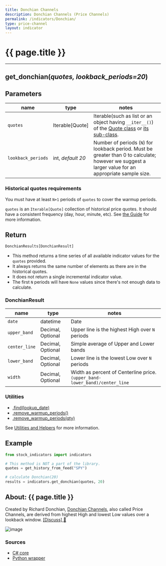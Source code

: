 ```yaml
---
title: Donchian Channels
description: Donchian Channels (Price Channels)
permalink: /indicators/Donchian/
type: price-channel
layout: indicator
---
```


# {{ page.title }}
<hr>

## **get_donchian**(*quotes, lookback_periods=20*)
    
## Parameters

| name | type | notes
| -- |-- |--
| `quotes` | Iterable[Quote] | Iterable(such as list or an object having `__iter__()`) of the [Quote class]({{site.baseurl}}/guide/#historical-quotes) or [its sub-class]({{site.baseurl}}/guide/#using-custom-quote-classes).
| `lookback_periods` | int, *default 20* | Number of periods (`N`) for lookback period.  Must be greater than 0 to calculate; however we suggest a larger value for an appropriate sample size.

### Historical quotes requirements

You must have at least `N+1` periods of `quotes` to cover the warmup periods.

`quotes` is an `Iterable[Quote]` collection of historical price quotes.  It should have a consistent frequency (day, hour, minute, etc).  See [the Guide]({{site.baseurl}}/guide/#historical-quotes) for more information.

## Return

```python
DonchianResults[DonchianResult]
```

- This method returns a time series of all available indicator values for the `quotes` provided.
- It always returns the same number of elements as there are in the historical quotes.
- It does not return a single incremental indicator value.
- The first `N` periods will have `None` values since there's not enough data to calculate.

### DonchianResult

| name | type | notes
| -- |-- |--
| `date` | datetime | Date
| `upper_band` | Decimal, Optional | Upper line is the highest High over `N` periods
| `center_line` | Decimal, Optional | Simple average of Upper and Lower bands
| `lower_band` | Decimal, Optional | Lower line is the lowest Low over `N` periods
| `width` | Decimal, Optional | Width as percent of Centerline price.  `(upper_band-lower_band)/center_line`

### Utilities

- [.find(lookup_date)]({{site.baseurl}}/utilities#find-indicator-result-by-date)
- [.remove_warmup_periods()]({{site.baseurl}}/utilities#remove-warmup-periods)
- [.remove_warmup_periods(qty)]({{site.baseurl}}/utilities#remove-warmup-periods)

See [Utilities and Helpers]({{site.baseurl}}/utilities#utilities-for-indicator-results) for more information.

## Example

```python
from stock_indicators import indicators

# This method is NOT a part of the library.
quotes = get_history_from_feed("SPY")

# calculate Donchian(20)
results = indicators.get_donchian(quotes, 20)
```

## About: {{ page.title }}

Created by Richard Donchian, [Donchian Channels](https://en.wikipedia.org/wiki/Donchian_channel), also called Price Channels, are derived from highest High and lowest Low values over a lookback window.
[[Discuss] :speech_balloon:]({{site.github.base_repository_url}}/discussions/257 "Community discussion about this indicator")

![image]({{site.charturl}}/Donchian.png)

### Sources

- [C# core]({{site.base_sourceurl}}/a-d/Donchian/Donchian.cs)
- [Python wrapper]({{site.sourceurl}}/donchian.py)
